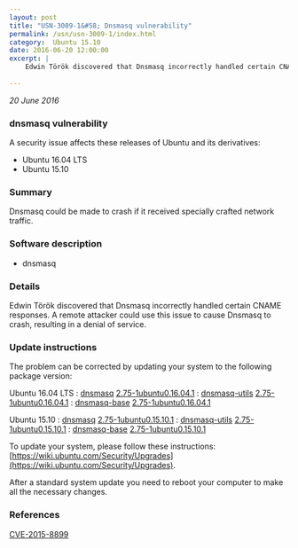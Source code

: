 ```yaml
---
layout: post
title: "USN-3009-1&#58; Dnsmasq vulnerability"
permalink: /usn/usn-3009-1/index.html
category:  Ubuntu 15.10
date: 2016-06-20 12:00:00
excerpt: |
    Edwin Török discovered that Dnsmasq incorrectly handled certain CNAME responses. A remote attacker could use this issue to cause Dnsmasq to crash, resulting in a denial of service. 
    
--- 
```

 
 

*20 June 2016*

### dnsmasq vulnerability

A security issue affects these releases of Ubuntu and its derivatives:

* Ubuntu 16.04 LTS
* Ubuntu 15.10

### Summary

Dnsmasq could be made to crash if it received specially crafted network traffic.

### Software description

* dnsmasq 

### Details

Edwin Török discovered that Dnsmasq incorrectly handled certain CNAME responses. A remote attacker could use this issue to cause Dnsmasq to crash, resulting in a denial of service. 

### Update instructions

The problem can be corrected by updating your system to the following package version:

Ubuntu 16.04 LTS
 : [dnsmasq](https://launchpad.net/ubuntu/+source/dnsmasq) <span> [2.75-1ubuntu0.16.04.1](https://launchpad.net/ubuntu/+source/dnsmasq/2.75-1ubuntu0.16.04.1) </span> 
 : [dnsmasq-utils](https://launchpad.net/ubuntu/+source/dnsmasq) <span> [2.75-1ubuntu0.16.04.1](https://launchpad.net/ubuntu/+source/dnsmasq/2.75-1ubuntu0.16.04.1) </span> 
 : [dnsmasq-base](https://launchpad.net/ubuntu/+source/dnsmasq) <span> [2.75-1ubuntu0.16.04.1](https://launchpad.net/ubuntu/+source/dnsmasq/2.75-1ubuntu0.16.04.1) </span> 

Ubuntu 15.10
 : [dnsmasq](https://launchpad.net/ubuntu/+source/dnsmasq) <span> [2.75-1ubuntu0.15.10.1](https://launchpad.net/ubuntu/+source/dnsmasq/2.75-1ubuntu0.15.10.1) </span> 
 : [dnsmasq-utils](https://launchpad.net/ubuntu/+source/dnsmasq) <span> [2.75-1ubuntu0.15.10.1](https://launchpad.net/ubuntu/+source/dnsmasq/2.75-1ubuntu0.15.10.1) </span> 
 : [dnsmasq-base](https://launchpad.net/ubuntu/+source/dnsmasq) <span> [2.75-1ubuntu0.15.10.1](https://launchpad.net/ubuntu/+source/dnsmasq/2.75-1ubuntu0.15.10.1) </span> 

To update your system, please follow these instructions: [https://wiki.ubuntu.com/Security/Upgrades](https://wiki.ubuntu.com/Security/Upgrades).

After a standard system update you need to reboot your computer to make all the necessary changes. 

### References

 
 [CVE-2015-8899](http://people.ubuntu.com/~ubuntu-security/cve/CVE-2015-8899)
 

